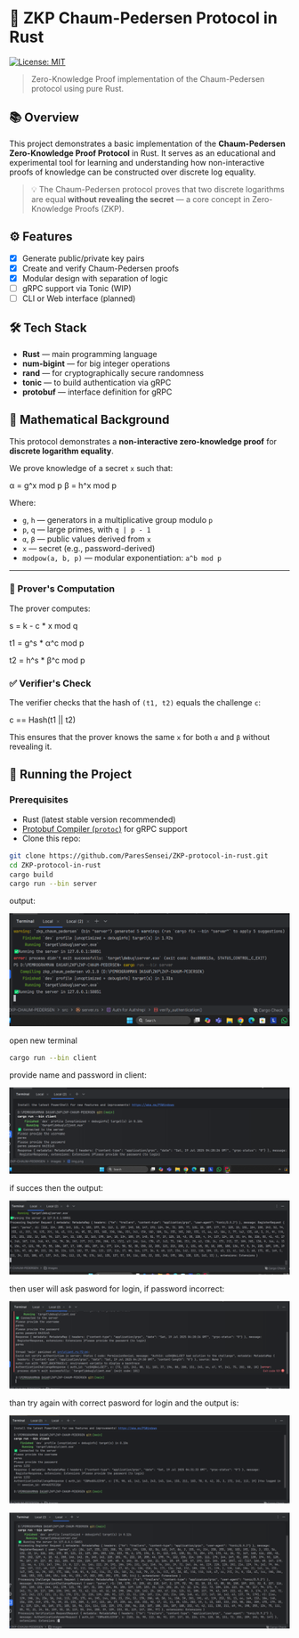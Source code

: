 # 🔐 ZKP Chaum-Pedersen Protocol in Rust

[![License: MIT](https://img.shields.io/badge/License-MIT-yellow.svg)](./LICENSE)

> Zero-Knowledge Proof implementation of the Chaum-Pedersen protocol using pure Rust.

## 📚 Overview

This project demonstrates a basic implementation of the **Chaum-Pedersen Zero-Knowledge Proof Protocol** in Rust. It serves as an educational and experimental tool for learning and understanding how non-interactive proofs of knowledge can be constructed over discrete log equality.

> 💡 The Chaum-Pedersen protocol proves that two discrete logarithms are equal **without revealing the secret** — a core concept in Zero-Knowledge Proofs (ZKP).

## ⚙️ Features

- [x] Generate public/private key pairs
- [x] Create and verify Chaum-Pedersen proofs
- [x] Modular design with separation of logic
- [ ] gRPC support via Tonic (WIP)
- [ ] CLI or Web interface (planned)

## 🛠️ Tech Stack

- **Rust** — main programming language
- **num-bigint** — for big integer operations
- **rand** — for cryptographically secure randomness
- **tonic** — to build authentication via gRPC
- **protobuf** — interface definition for gRPC

## 📐 Mathematical Background

This protocol demonstrates a **non-interactive zero-knowledge proof** for **discrete logarithm equality**.

We prove knowledge of a secret `x` such that:

α = g^x mod p
β = h^x mod p


Where:

- `g`, `h` — generators in a multiplicative group modulo `p`
- `p`, `q` — large primes, with `q | p - 1`
- `α`, `β` — public values derived from `x`
- `x` — secret (e.g., password-derived)
- `modpow(a, b, p)` — modular exponentiation: `a^b mod p`

---

### 🧠 Prover's Computation

The prover computes:

s = k - c * x mod q

t1 = g^s * α^c mod p

t2 = h^s * β^c mod p


### ✅ Verifier's Check

The verifier checks that the hash of `(t1, t2)` equals the challenge `c`:

c == Hash(t1 || t2)


This ensures that the prover knows the same `x` for both `α` and `β` without revealing it.


## 🚀 Running the Project

### Prerequisites

- Rust (latest stable version recommended)
- [Protobuf Compiler (`protoc`)](https://grpc.io/docs/protoc-installation/) for gRPC support
- Clone this repo:

```bash
git clone https://github.com/ParesSensei/ZKP-protocol-in-rust.git
cd ZKP-protocol-in-rust
cargo build
cargo run --bin server
```
output: 

![cargo run --bin server](images/img.png)


open new terminal
```bash
cargo run --bin client
```
provide name and password in client:

![cargo run --bin clinet](images/img_1.png)

if succes then the output: 

![output terminal 1](images/img_2.png)

then user will ask pasword for login, if password incorrect:

![output terminal 1](images/img_3.png)

than try again with correct pasword for login and the output is:

![output terminal 1](images/img_4.png)

![output terminal 1](images/img_5.png)